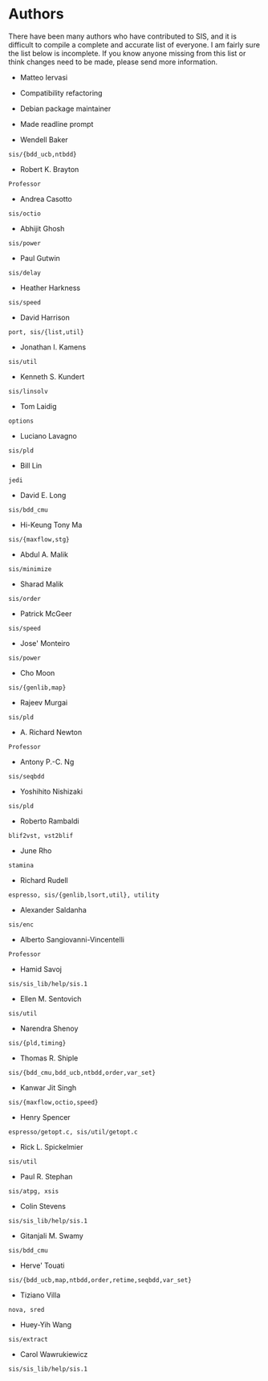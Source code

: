 # Authors

There have been many authors who have contributed to SIS, and it is
difficult to compile a complete and accurate list of everyone.  I am
fairly sure the list below is incomplete.  If you know anyone missing from
this list or think changes need to be made, please send more information.

- Matteo Iervasi

- Compatibility refactoring
- Debian package maintainer
- Made readline prompt

- Wendell Baker

`sis/{bdd_ucb,ntbdd}`

- Robert K. Brayton

`Professor`

- Andrea Casotto

`sis/octio`

- Abhijit Ghosh

`sis/power`

- Paul Gutwin

`sis/delay`

- Heather Harkness

`sis/speed`

- David Harrison

`port, sis/{list,util}`

- Jonathan I. Kamens

`sis/util`

- Kenneth S. Kundert

`sis/linsolv`

- Tom Laidig

`options`

- Luciano Lavagno

`sis/pld`

- Bill Lin

`jedi`

- David E. Long

`sis/bdd_cmu`

- Hi-Keung Tony Ma

`sis/{maxflow,stg}`

- Abdul A. Malik

`sis/minimize`

- Sharad Malik

`sis/order`

- Patrick McGeer

`sis/speed`

- Jose' Monteiro

`sis/power`

- Cho Moon

`sis/{genlib,map}`

- Rajeev Murgai

`sis/pld`

- A. Richard Newton

`Professor`

- Antony P.-C. Ng

`sis/seqbdd`

- Yoshihito Nishizaki

`sis/pld`

- Roberto Rambaldi

`blif2vst, vst2blif`

- June Rho

`stamina`

- Richard Rudell

`espresso, sis/{genlib,lsort,util}, utility`

- Alexander Saldanha

`sis/enc`

- Alberto Sangiovanni-Vincentelli

`Professor`

- Hamid Savoj

`sis/sis_lib/help/sis.1`

- Ellen M. Sentovich

`sis/util`

- Narendra Shenoy

`sis/{pld,timing}`

- Thomas R. Shiple

`sis/{bdd_cmu,bdd_ucb,ntbdd,order,var_set}`

- Kanwar Jit Singh

`sis/{maxflow,octio,speed}`

- Henry Spencer

`espresso/getopt.c, sis/util/getopt.c`

- Rick L. Spickelmier

`sis/util`

- Paul R. Stephan

`sis/atpg, xsis`

- Colin Stevens

`sis/sis_lib/help/sis.1`

- Gitanjali M. Swamy

`sis/bdd_cmu`

- Herve' Touati

`sis/{bdd_ucb,map,ntbdd,order,retime,seqbdd,var_set}`

- Tiziano Villa

`nova, sred`

- Huey-Yih Wang

`sis/extract`

- Carol Wawrukiewicz

`sis/sis_lib/help/sis.1`
